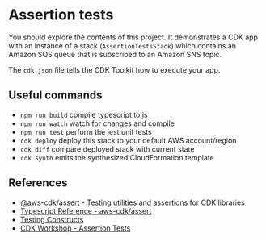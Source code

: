 # Assertion tests

You should explore the contents of this project. It demonstrates a CDK app with an instance of a stack (`AssertionTestsStack`)
which contains an Amazon SQS queue that is subscribed to an Amazon SNS topic.

The `cdk.json` file tells the CDK Toolkit how to execute your app.

## Useful commands

 * `npm run build`   compile typescript to js
 * `npm run watch`   watch for changes and compile
 * `npm run test`    perform the jest unit tests
 * `cdk deploy`      deploy this stack to your default AWS account/region
 * `cdk diff`        compare deployed stack with current state
 * `cdk synth`       emits the synthesized CloudFormation template

## References

* [@aws-cdk/assert - Testing utilities and assertions for CDK libraries](https://www.npmjs.com/package/@aws-cdk/assert)
* [Typescript Reference - aws-cdk/assert](https://docs.aws.amazon.com/cdk/api/latest/typescript/api/assert.html)
* [Testing Constructs](https://docs.aws.amazon.com/cdk/latest/guide/testing.html)
* [CDK Workshop - Assertion Tests](https://cdkworkshop.com/20-typescript/70-advanced-topics/100-construct-testing/1000-assertion-test.html)
